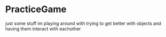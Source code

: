 # PracticeGame

just some stuff im playing around with trying to get better with objects and having them interact with eachother
